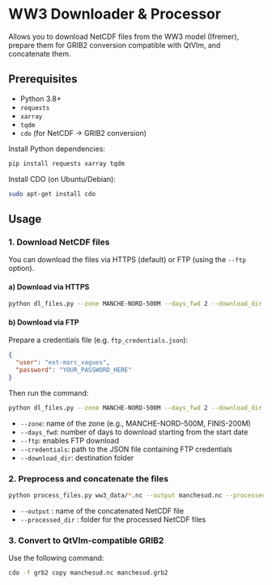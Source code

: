 # WW3 Downloader & Processor

Allows you to download NetCDF files from the WW3 model (Ifremer), prepare them for GRIB2 conversion compatible with QtVlm, and concatenate them.

## Prerequisites

- Python 3.8+
- `requests`
- `xarray`
- `tqdm`
- `cdo` (for NetCDF → GRIB2 conversion)

Install Python dependencies:

```bash
pip install requests xarray tqdm
```

Install CDO (on Ubuntu/Debian):

```bash
sudo apt-get install cdo
```

## Usage

### 1. Download NetCDF files

You can download the files via HTTPS (default) or FTP (using the `--ftp` option).

#### a) Download via HTTPS

```bash
python dl_files.py --zone MANCHE-NORD-500M --days_fwd 2 --download_dir ww3_data
```

#### b) Download via FTP

Prepare a credentials file (e.g. `ftp_credentials.json`):

```json
{
  "user": "ext-marc_vagues",
  "password": "YOUR_PASSWORD_HERE"
}
```

Then run the command:

```bash
python dl_files.py --zone MANCHE-NORD-500M --days_fwd 2 --download_dir ww3_data --ftp --credentials ftp_credentials.json

```

- `--zone`: name of the zone (e.g., MANCHE-NORD-500M, FINIS-200M)
- `--days_fwd`: number of days to download starting from the start date
- `--ftp`: enables FTP download
- `--credentials`: path to the JSON file containing FTP credentials
- `--download_dir`: destination folder

### 2. Preprocess and concatenate the files

```bash
python process_files.py ww3_data/*.nc --output manchesud.nc --processed_dir processed_nc

```

- `--output` : name of the concatenated NetCDF file
- `--processed_dir` : folder for the processed NetCDF files

### 3. Convert to QtVlm-compatible GRIB2

Use the following command:

```bash
cdo -f grb2 copy manchesud.nc manchesud.grb2
```
